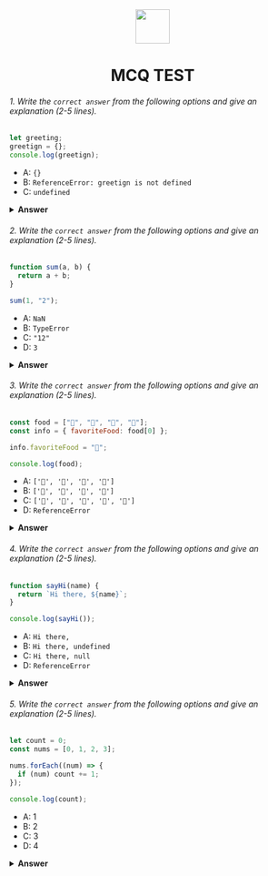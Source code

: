 <div align="center">
  <img height="60" src="https://edurev.gumlet.io/AllImages/original/ApplicationImages/CourseImages/944e5d47-8c55-4a89-91e5-22ab5f2798fc_CI.png">
  <h1>MCQ TEST</h1>
</div>

###### 1. Write the `correct answer` from the following options and give an explanation (2-5 lines).

```javascript
let greeting;
greetign = {};
console.log(greetign);
```

- A: `{}`
- B: `ReferenceError: greetign is not defined`
- C: `undefined`

<details><summary><b>Answer</b></summary>
<p>

#### Answer: Answer: A: {}

<i>In the first line a variable is declared name as greeting. in the second line the variable value has been assigned as empty object({}). In the Third line the variable has been consol.log. So the output will be {} (empty object).</i>

</p>
</details>

###### 2. Write the `correct answer` from the following options and give an explanation (2-5 lines).

```javascript
function sum(a, b) {
  return a + b;
}

sum(1, "2");
```

- A: `NaN`
- B: `TypeError`
- C: `"12"`
- D: `3`

<details><summary><b>Answer</b></summary>
<p>

#### Answer: C: "12"

<i>When the function sum has been called two argument has been passed. First one is **number 1** and second one is **string 2**. In JS when a number and a string sum up the value will `concatinate` (will be placed side by side rather than make the addition). So the answer will be "12".</i>

</p>
</details>

###### 3. Write the `correct answer` from the following options and give an explanation (2-5 lines).

```javascript
const food = ["🍕", "🍫", "🥑", "🍔"];
const info = { favoriteFood: food[0] };

info.favoriteFood = "🍝";

console.log(food);
```

- A: `['🍕', '🍫', '🥑', '🍔']`
- B: `['🍝', '🍫', '🥑', '🍔']`
- C: `['🍝', '🍕', '🍫', '🥑', '🍔']`
- D: `ReferenceError`

<details><summary><b>Answer</b></summary>
<p>

#### Answer: A: ['🍕', '🍫', '🥑', '🍔']

<i>In the first line of the code the food variable has been declared `in an array`. In the second line a info variable has been declared `in an object` by referencing the food variable's index 0 (food[0]). After thet info.favoriteFood value has been changes that has no relation with the actual food variable that has been declared in the first line. In the last line food variable has been console and the answer is A: ['🍕', '🍫', '🥑', '🍔']</i>

</p>
</details>

###### 4. Write the `correct answer` from the following options and give an explanation (2-5 lines).

```javascript
function sayHi(name) {
  return `Hi there, ${name}`;
}

console.log(sayHi());
```

- A: `Hi there,`
- B: `Hi there, undefined`
- C: `Hi there, null`
- D: `ReferenceError`

<details><summary><b>Answer</b></summary>
<p>

#### Answer: B: Hi there, undefined

<i>When the function sayHi call in the console it's expecting a argument name. But when the function has been called up no argument has been given. So the function is returning `Hi there (as it's static), undefined(as no argument has been passed in the paremeter name position)`</i>

</p>
</details>

###### 5. Write the `correct answer` from the following options and give an explanation (2-5 lines).

```javascript
let count = 0;
const nums = [0, 1, 2, 3];

nums.forEach((num) => {
  if (num) count += 1;
});

console.log(count);
```

- A: 1
- B: 2
- C: 3
- D: 4

<details><summary><b>Answer</b></summary>
<p>

#### Answer: C: 3

<i>The for each method's if condition is checking if the value is `truthy or falsy`. If the value is truthy the iteration will be executed else it'll not enter to the loop. in the nums variable there is 4 index and the value is 0 (which is falsy in JS), 1, 2, 3. So when loop variable runs for the first time it will get 0 that is falsy, so it'll now entered to to loop. For the rest of the element the loop will be executed. And the answer is C: 3.</i>

</p>
</details>
